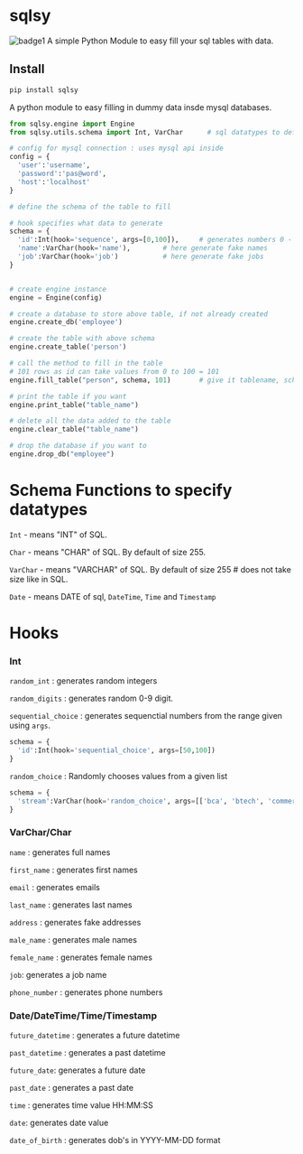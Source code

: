 # sqlsy
![badge1](https://img.shields.io/static/v1?label=first%20badge&message=SQL&color=blue)
A simple Python Module to easy fill your sql tables with data.

## Install
```bash
pip install sqlsy
```

A python module to easy filling in dummy data insde mysql databases.

```python
from sqlsy.engine import Engine
from sqlsy.utils.schema import Int, VarChar      # sql datatypes to define schema

# config for mysql connection : uses mysql api inside
config = {
  'user':'username',
  'password':'pas@word',
  'host':'localhost'
}

# define the schema of the table to fill

# hook specifies what data to generate
schema = {
  'id':Int(hook='sequence', args=[0,100]),     # generates numbers 0 - 100 inclu
  'name':VarChar(hook='name'),        # here generate fake names
  'job':VarChar(hook='job')           # here generate fake jobs
}


# create engine instance
engine = Engine(config)

# create a database to store above table, if not already created
engine.create_db('employee')

# create the table with above schema
engine.create_table('person')

# call the method to fill in the table
# 101 rows as id can take values from 0 to 100 = 101
engine.fill_table("person", schema, 101)       # give it tablename, schema of table and no of rows.

# print the table if you want
engine.print_table("table_name")

# delete all the data added to the table
engine.clear_table("table_name")

# drop the database if you want to
engine.drop_db("employee")
```


# Schema Functions to specify datatypes
`Int` - means "INT" of SQL.

`Char` - means "CHAR" of SQL. By default of size 255.

`VarChar` - means "VARCHAR" of SQL. By default of size 255 # does not take size like in SQL.

`Date` - means DATE of sql, `DateTime`, `Time` and `Timestamp`


# Hooks
### Int
`random_int` : generates random integers

`random_digits` : generates random 0-9 digit.

`sequential_choice` : generates sequenctial numbers from the range given using `args`.

```python
schema = {
  'id':Int(hook='sequential_choice', args=[50,100])
}
```

`random_choice` : Randomly chooses values from a given list
```python
schema = {
  'stream':VarChar(hook='random_choice', args=[['bca', 'btech', 'commerce', 'mtech']])
}
```

### VarChar/Char
`name` : generates full names

`first_name` : generates first names

`email` : generates emails

`last_name` : generates last names

`address` : generates fake addresses

`male_name` : generates male names

`female_name` : generates female names

`job`: generates a job name

`phone_number` : generates phone numbers


### Date/DateTime/Time/Timestamp

`future_datetime` : generates a future datetime

`past_datetime` : generates a past datetime

`future_date`: generates a future date

`past_date` : generates a past date

`time` : generates time value HH:MM:SS

`date`: generates date value

`date_of_birth` : generates dob's in YYYY-MM-DD format
